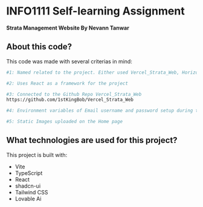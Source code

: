 # INFO1111 Self-learning Assignment

**Strata Management Website By Nevann Tanwar**


## About this code?

This code was made with several criterias in mind:

```sh
#1: Named related to the project. Either used Vercel_Strata_Web, Horizon Strata (Placeholder name of the Strata Community), or Strata-management website

#2: Uses React as a framework for the project

#3: Connected to the Github Repo Vercel_Strata_Web
https://github.com/1stKingBob/Vercel_Strata_Web

#4: Environment variables of Email username and password setup during the deployment of Vercel

#5: Static Images uploaded on the Home page
```

## What technologies are used for this project?

This project is built with:

- Vite
- TypeScript
- React
- shadcn-ui
- Tailwind CSS
- Lovable Ai
